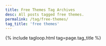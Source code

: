 ```yaml
---
title: Free Themes Tag Archives
desc: All posts tagged free themes.
permalink: /tag/free-themes/
tag_title: 'free themes'
---
```

{% include tagloop.html tag=page.tag_title %}